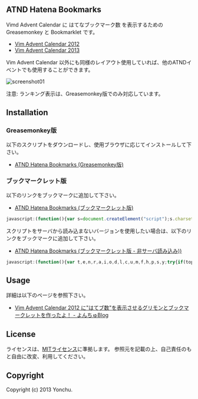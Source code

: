ATND Hatena Bookmarks
---------------------

Vimd Advent Calendar に はてなブックマーク数 を表示するための Greasemonkey と Bookmarklet です。

- [Vim Advent Calendar 2012](https://atnd.org/events/33746)
- [Vim Advent Calendar 2013](https://atnd.org/events/45072)

Vim Advent Calendar 以外にも同様のレイアウト使用していれば、他のATNDイベントでも使用することができます。

![screenshot01](https://raw.github.com/yonchu/atnd-hatena-bookmarks/master/img/screenshot01.png)

注意: ランキング表示は、Greasemonkey版でのみ対応しています。

## Installation

### Greasemonkey版

以下のスクリプトをダウンロードし、使用ブラウザに応じてインストールして下さい。

- [ATND Hatena Bookmarks (Greasemonkey版)](https://github.com/yonchu/atnd-hatena-bookmarks/raw/master/atnd-hatebu.user.js)

### ブックマークレット版

以下のリンクをブックマークに追加して下さい。

- <a href='javascript:(function(){var s=document.createElement("script");s.charset="UTF-8";s.src="//github.com/yonchu/atnd-hatena-bookmarks/raw/master/atnd-hatebu-min.user.js";document.body.appendChild(s)})();' target="_blank">ATND Hatena Bookmarks (ブックマークレット版)</a>

```javascript
javascript:(function(){var s=document.createElement("script");s.charset="UTF-8";s.src="//github.com/yonchu/atnd-hatena-bookmarks/raw/master/atnd-hatebu-min.user.js";document.body.appendChild(s)})();
```

スクリプトをサーバから読み込まないバージョンを使用したい場合は、以下のリンクをブックマークに追加して下さい。

- <a href='javascript:(function(){var t,e,n,r,a,i,o,d,l,c,u,m,f,h,p,s,y;try{if(top!==self){throw 0}}catch(b){i=b;return}t=function(t){var e,n;if(typeof GM_addStyle!=="undefined"&&GM_addStyle!==null){GM_addStyle(t);return}n=document.createElement("style");n.setAttribute("type","text/css");n.setAttribute("media","screen");n.appendChild(document.createTextNode(t));e=document.getElementsByTagName("head")[0];return e.appendChild(n)};r=function(){var t,e;t="http://b.st-hatena.com/entry/image/";e=document.createElement("img");e.className="hatebu";return function(n){var r;r=e.cloneNode();r.setAttribute("src",t+n);return r}}();a=".hatebu{padding-bottom: 2px !important; margin-left: 5px !important;}";t(a);u=document.querySelectorAll("#post-body table tr");for(f=0,p=u.length;f<p;f++){c=u[f];e=null;y=c.children;for(h=0,s=y.length;h<s;h++){l=y[h];n=l.firstChild;if(!n){continue}d=n.tagName;if(!(d&&d==="a"||d==="A")){continue}e=n;break}if(!e){continue}m=e.href;if(!m){continue}o=r(m);l.appendChild(o)}})();' target="_blank">ATND Hatena Bookmarks (ブックマークレット版 - 非サーバ読み込み))</a>

```javascript
javascript:(function(){var t,e,n,r,a,i,o,d,l,c,u,m,f,h,p,s,y;try{if(top!==self){throw 0}}catch(b){i=b;return}t=function(t){var e,n;if(typeof GM_addStyle!=="undefined"&&GM_addStyle!==null){GM_addStyle(t);return}n=document.createElement("style");n.setAttribute("type","text/css");n.setAttribute("media","screen");n.appendChild(document.createTextNode(t));e=document.getElementsByTagName("head")[0];return e.appendChild(n)};r=function(){var t,e;t="http://b.st-hatena.com/entry/image/";e=document.createElement("img");e.className="hatebu";return function(n){var r;r=e.cloneNode();r.setAttribute("src",t+n);return r}}();a=".hatebu{padding-bottom: 2px !important; margin-left: 5px !important;}";t(a);u=document.querySelectorAll("#post-body table tr");for(f=0,p=u.length;f<p;f++){c=u[f];e=null;y=c.children;for(h=0,s=y.length;h<s;h++){l=y[h];n=l.firstChild;if(!n){continue}d=n.tagName;if(!(d&&d==="a"||d==="A")){continue}e=n;break}if(!e){continue}m=e.href;if(!m){continue}o=r(m);l.appendChild(o)}})();
```

## Usage

詳細は以下のページを参照下さい。

- [Vim Advent Calendar 2012 に"はてブ数"を表示させるグリモンとブックマークレットを作ったよ！ - よんちゅBlog](http://yonchu.hatenablog.com/entry/2013/06/15/234037)

## License

ライセンスは、[MITライセンス](http://www.opensource.org/licenses/mit-license.php)に準拠します。
参照元を記載の上、自己責任のもと自由に改変、利用してください。


## Copyright

Copyright (c) 2013 Yonchu.
